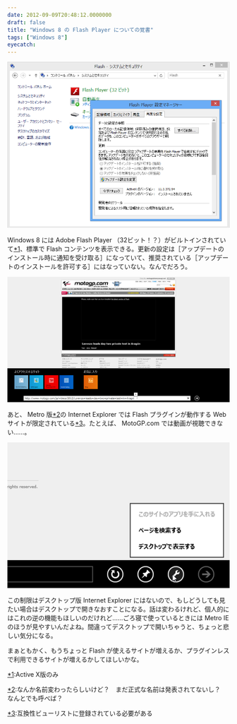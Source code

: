 ```yaml
---
date: 2012-09-09T20:48:12.0000000
draft: false
title: "Windows 8 の Flash Player についての覚書"
tags: ["Windows 8"]
eyecatch: 
---
```

<p><img src="20120909203018.png" alt="f:id:daruyanagi:20120909203018p:plain" title="f:id:daruyanagi:20120909203018p:plain" class="hatena-fotolife"></p><p>Windows 8 には Adobe Flash Player （32ビット！？）がビルトインされていて<a href="#f1" name="fn1" title="Active X版のみ">*1</a>、標準で Flash コンテンツを表示できる。更新の設定は［アップデートのインストール時に通知を受け取る］になっていて、推奨されている［アップデートのインストールを許可する］にはなっていない。なんでだろう。</p><p><img src="20120909203937.png" alt="f:id:daruyanagi:20120909203937p:plain" title="f:id:daruyanagi:20120909203937p:plain" class="hatena-fotolife"></p><p>あと、 Metro 版<a href="#f2" name="fn2" title="なんか名前変わったらしいけど？　まだ正式な名前は発表されてないし？　なんとでも呼べば？">*2</a>の Internet Explorer では Flash プラグインが動作する Web サイトが限定されている<a href="#f3" name="fn3" title="互換性ビューリストに登録されている必要がある">*3</a>。たとえば、 MotoGP.com では動画が視聴できない……。</p><p><img src="20120909204050.png" alt="f:id:daruyanagi:20120909204050p:plain" title="f:id:daruyanagi:20120909204050p:plain" class="hatena-fotolife"></p><p>この制限はデスクトップ版 Internet Explorer にはないので、もしどうしても見たい場合はデスクトップで開きなおすことになる。話は変わるけれど、個人的にはこれの逆の機能もほしいのだけれど……ごろ寝で使っているときには Metro IE のほうが見やすいんだよね。間違ってデスクトップで開いちゃうと、ちょっと悲しい気分になる。</p><p>まぁともかく、もうちょっと Flash が使えるサイトが増えるか、プラグインレスで利用できるサイトが増えるかしてほしいかな。</p>
<div class="footnote">
<p class="footnote"><a href="#fn1" name="f1" class="footnote-number">*1</a><span class="footnote-delimiter">:</span><span class="footnote-text">Active X版のみ</span></p>
<p class="footnote"><a href="#fn2" name="f2" class="footnote-number">*2</a><span class="footnote-delimiter">:</span><span class="footnote-text">なんか名前変わったらしいけど？　まだ正式な名前は発表されてないし？　なんとでも呼べば？</span></p>
<p class="footnote"><a href="#fn3" name="f3" class="footnote-number">*3</a><span class="footnote-delimiter">:</span><span class="footnote-text">互換性ビューリストに登録されている必要がある</span></p>
</div>